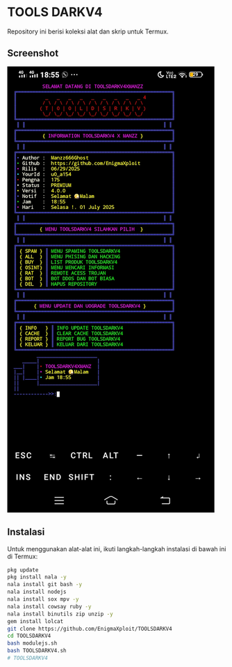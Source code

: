 # TOOLS DARKV4

Repository ini berisi koleksi alat dan skrip untuk Termux.

## Screenshot

![Screenshot Termux](Screenshot_20250701_185551.jpg)

## Instalasi

Untuk menggunakan alat-alat ini, ikuti langkah-langkah instalasi di bawah ini di Termux:

```bash
pkg update
pkg install nala -y
nala install git bash -y
nala install nodejs
nala install sox mpv -y
nala install cowsay ruby -y
nala install binutils zip unzip -y
gem install lolcat
git clone https://github.com/EnigmaXploit/TOOLSDARKV4 
cd TOOLSDARKV4
bash modulejs.sh
bash TOOLSDARKV4.sh
# TOOLSDARKV4 
